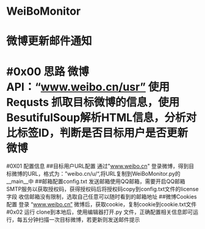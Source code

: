 # WeiBoMonitor
微博更新邮件通知
===================================================================================
#0x00 思路
微博API：“www.weibo.cn/usr”
使用 Requsts 抓取目标微博的信息，使用BesutifulSoup解析HTML信息，分析对比标签ID，判断是否目标用户是否更新微博<bar>
===================================================================================
#0X01 配置信息
##目标用户URL配置
通过"www.weibo.cn" 登录微博，得到目标微博的URL，格式为：”weibo.cn/u/<user ID>“,将URL复制到WeiBoMonitor.py的__main__中
##邮箱配置config.txt
发送邮箱使用QQ邮箱，需要开启QQ邮箱SMTP服务以获取授权码，获得授权码后将授权码copy到config.txt文件的license字段
收信邮箱没有限制，选取自己任意可以随时看到的邮箱地址
##微博Cookies配置
登录 “www.weibo.cn” 微博后，获取cookie，复制cookie到cookie.txt文件
#0x02 运行
clone到本地后，使用编辑器打开.py 文件，正确配置相关信息即可运行，每五分钟扫描一次目标微博，若更新则发送邮件提示

